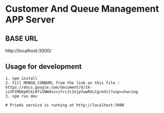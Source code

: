 # Customer And Queue Management APP Server

## BASE URL

http://localhost:3000/

## Usage for development
```
1. npm install
2. fill MONGO_CONNURL from the link on this file : https://docs.google.com/document/d/1k-iiVFIMbKpHlkLRfiSNWdxzcx7rcJc1VjpYwwRULCg/edit?usp=sharing
3. npm run dev

# Prieds service is running at http://localhost:3000
```